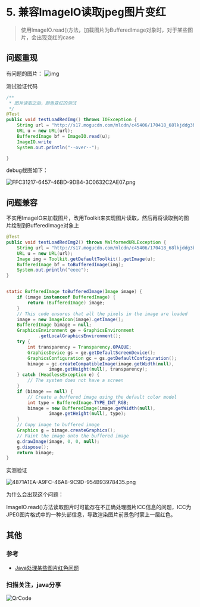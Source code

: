 # 5. 兼容ImageIO读取jpeg图片变红

<!--
create time: 2018-01-22 14:41:43
Author: <TODO: 一灰>
-->

> 使用ImageIO.read()方法，加载图片为BufferedImage对象时，对于某些图片，会出现变红的case

## 问题重现

有问题的图片： ![img](http://s17.mogucdn.com/mlcdn/c45406/170418_68lkjddg3bll08h9c9bk0d8ihkffi_800x1200.jpg)

测试验证代码

```java
/**
 * 图片读取之后，颜色变红的测试
 */
@Test
public void testLoadRedImg() throws IOException {
    String url = "http://s17.mogucdn.com/mlcdn/c45406/170418_68lkjddg3bll08h9c9bk0d8ihkffi_800x1200.jpg";
    URL u = new URL(url);
    BufferedImage bf = ImageIO.read(u);
    ImageIO.write
    System.out.println("--over--");

}
```

debug截图如下：

![FFC31217-6457-46BD-9DB4-3C0632C2AE07.png](https://s3.mogucdn.com/mlcdn/c45406/180122_0j91i74djjka8bj959db144eecaaj_1882x1100.jpg)


## 问题兼容

不实用ImageIO来加载图片，改用Toolkit来实现图片读取，然后再将读取到的图片绘制到BufferedImage对象上

```java
@Test
public void testLoadRedImg2() throws MalformedURLException {
    String url = "http://s17.mogucdn.com/mlcdn/c45406/170418_68lkjddg3bll08h9c9bk0d8ihkffi_800x1200.jpg";
    URL u = new URL(url);
    Image img = Toolkit.getDefaultToolkit().getImage(u);
    BufferedImage bf = toBufferedImage(img);
    System.out.println("eeee");
}


static BufferedImage toBufferedImage(Image image) {
    if (image instanceof BufferedImage) {
        return (BufferedImage) image;
    }
    // This code ensures that all the pixels in the image are loaded
    image = new ImageIcon(image).getImage();
    BufferedImage bimage = null;
    GraphicsEnvironment ge = GraphicsEnvironment
            .getLocalGraphicsEnvironment();
    try {
        int transparency = Transparency.OPAQUE;
        GraphicsDevice gs = ge.getDefaultScreenDevice();
        GraphicsConfiguration gc = gs.getDefaultConfiguration();
        bimage = gc.createCompatibleImage(image.getWidth(null),
                image.getHeight(null), transparency);
    } catch (HeadlessException e) {
        // The system does not have a screen
    }
    if (bimage == null) {
        // Create a buffered image using the default color model
        int type = BufferedImage.TYPE_INT_RGB;
        bimage = new BufferedImage(image.getWidth(null),
                image.getHeight(null), type);
    }
    // Copy image to buffered image
    Graphics g = bimage.createGraphics();
    // Paint the image onto the buffered image
    g.drawImage(image, 0, 0, null);
    g.dispose();
    return bimage;
}
```


实测验证

![4871A1EA-A9FC-46A8-9C9D-954B93978435.png](https://s3.mogucdn.com/mlcdn/c45406/180122_1aih840f4b60c15hdd51kabc0ee5g_2058x1034.jpg)

为什么会出现这个问题：

ImageIO.read()方法读取图片时可能存在不正确处理图片ICC信息的问题，ICC为JPEG图片格式中的一种头部信息，导致渲染图片前景色时蒙上一层红色。


## 其他

### 参考

- [Java处理某些图片红色问题](http://blog.csdn.net/amorym/article/details/52936470)

### 扫描关注，java分享

![QrCode](https://s10.mogucdn.com/mlcdn/c45406/180103_61hi8f7kldkl202fked3k2g0ial1e_640x340.jpg)

